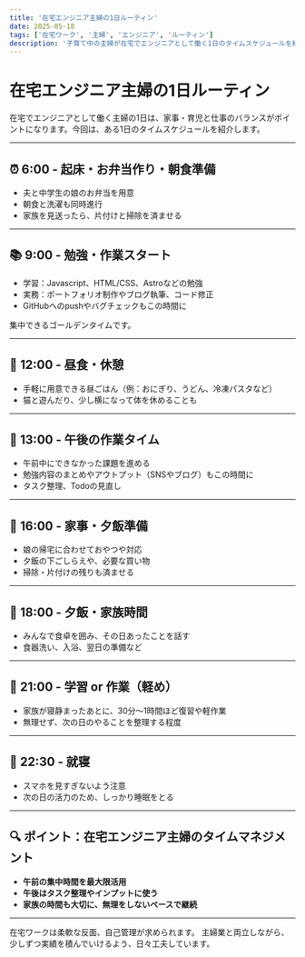 ```yaml
---
title: '在宅エンジニア主婦の1日ルーティン'
date: 2025-05-18
tags: ['在宅ワーク', '主婦', 'エンジニア', 'ルーティン']
description: '子育て中の主婦が在宅でエンジニアとして働く1日のタイムスケジュールを紹介。時間の使い方や家事・育児との両立のヒントに。'
---
```


# 在宅エンジニア主婦の1日ルーティン

在宅でエンジニアとして働く主婦の1日は、家事・育児と仕事のバランスがポイントになります。今回は、ある1日のタイムスケジュールを紹介します。

---

## ⏰ 6:00 - 起床・お弁当作り・朝食準備

- 夫と中学生の娘のお弁当を用意
- 朝食と洗濯も同時進行
- 家族を見送ったら、片付けと掃除を済ませる

---

## 📚 9:00 - 勉強・作業スタート

- 学習：Javascript、HTML/CSS、Astroなどの勉強
- 実務：ポートフォリオ制作やブログ執筆、コード修正
- GitHubへのpushやバグチェックもこの時間に

集中できるゴールデンタイムです。

---

## 🍜 12:00 - 昼食・休憩

- 手軽に用意できる昼ごはん（例：おにぎり、うどん、冷凍パスタなど）
- 猫と遊んだり、少し横になって体を休めることも

---

## 📝 13:00 - 午後の作業タイム

- 午前中にできなかった課題を進める
- 勉強内容のまとめやアウトプット（SNSやブログ）もこの時間に
- タスク整理、Todoの見直し

---

## 🍳 16:00 - 家事・夕飯準備

- 娘の帰宅に合わせておやつや対応
- 夕飯の下ごしらえや、必要な買い物
- 掃除・片付けの残りも済ませる

---

## 🛁 18:00 - 夕飯・家族時間

- みんなで食卓を囲み、その日あったことを話す
- 食器洗い、入浴、翌日の準備など

---

## 📖 21:00 - 学習 or 作業（軽め）

- 家族が寝静まったあとに、30分〜1時間ほど復習や軽作業
- 無理せず、次の日のやることを整理する程度

---

## 🛌 22:30 - 就寝

- スマホを見すぎないよう注意
- 次の日の活力のため、しっかり睡眠をとる

---

## 🔍 ポイント：在宅エンジニア主婦のタイムマネジメント

- **午前の集中時間を最大限活用**
- **午後はタスク整理やインプットに使う**
- **家族の時間も大切に、無理をしないペースで継続**

---

在宅ワークは柔軟な反面、自己管理が求められます。
主婦業と両立しながら、少しずつ実績を積んでいけるよう、日々工夫しています。